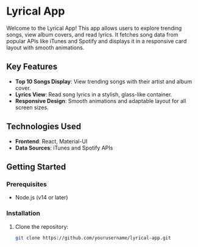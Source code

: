 # Lyrical App

Welcome to the Lyrical App! This app allows users to explore trending songs, view album covers, and read lyrics. It fetches song data from popular APIs like iTunes and Spotify and displays it in a responsive card layout with smooth animations.

## Key Features
- **Top 10 Songs Display**: View trending songs with their artist and album cover.
- **Lyrics View**: Read song lyrics in a stylish, glass-like container.
- **Responsive Design**: Smooth animations and adaptable layout for all screen sizes.

## Technologies Used
- **Frontend**: React, Material-UI
- **Data Sources**: iTunes and Spotify APIs

## Getting Started

### Prerequisites
- Node.js (v14 or later)

### Installation

1. Clone the repository:

   ```bash
   git clone https://github.com/yourusername/lyrical-app.git
